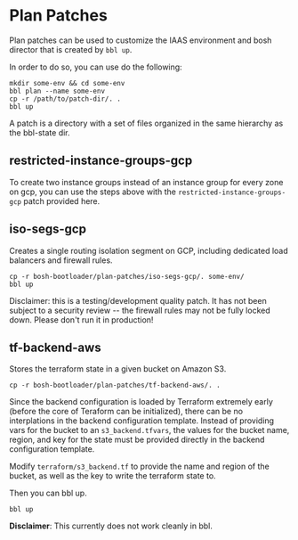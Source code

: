 # Plan Patches

Plan patches can be used to customize the IAAS
environment and bosh director that is created by
`bbl up`.

In order to do so, you can use do the following:

```
mkdir some-env && cd some-env
bbl plan --name some-env
cp -r /path/to/patch-dir/. .
bbl up
```

A patch is a directory with a set of files
organized in the same hierarchy as the bbl-state dir.

## restricted-instance-groups-gcp

To create two instance groups instead of an instance group for every zone on gcp,
you can use the steps above with the `restricted-instance-groups-gcp` patch
provided here.

## iso-segs-gcp

Creates a single routing isolation segment on GCP, including dedicated load balancers and firewall rules.

```
cp -r bosh-bootloader/plan-patches/iso-segs-gcp/. some-env/
bbl up
```

Disclaimer: this is a testing/development quality patch.  It has not been subject to a security review -- the firewall rules may not be fully locked down.
Please don't run it in production!

## tf-backend-aws

Stores the terraform state in a given bucket on Amazon S3.

```
cp -r bosh-bootloader/plan-patches/tf-backend-aws/. .
```

Since the backend configuration is loaded by Terraform extremely early (before
the core of Teraform can be initialized), there can be no interplations in the backend
configuration template. Instead of providing vars for the bucket to an `s3_backend.tfvars`,
the values for the bucket name, region, and key for the state must be provided directly
in the backend configuration template.

Modify `terraform/s3_backend.tf` to provide the name and region of the bucket,
as well as the key to write the terraform state to.

Then you can bbl up.

```
bbl up
```

**Disclaimer**: This currently does not work cleanly in bbl.
